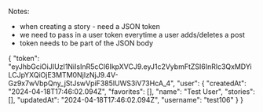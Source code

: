 Notes:
- when creating a story - need a JSON token
- we need to pass in a user token everytime a user adds/deletes a post
- token needs to be part of the JSON body

{
	"token": "eyJhbGciOiJIUzI1NiIsInR5cCI6IkpXVCJ9.eyJ1c2VybmFtZSI6InRlc3QxMDYiLCJpYXQiOjE3MTM0NjIzNjJ9.4V-Gz9x7wVbpQny_jStJswVpiF385IUWS3iV73HcA_4",
	"user": {
		"createdAt": "2024-04-18T17:46:02.094Z",
		"favorites": [],
		"name": "Test User",
		"stories": [],
		"updatedAt": "2024-04-18T17:46:02.094Z",
		"username": "test106"
	}
}

